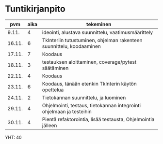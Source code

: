 # Tuntikirjanpito


 pvm | aika | tekeminen
 --- | ---- | ---------
 9.11. | 4 | ideointi, alustava suunnittelu, vaatimusmäärittely 
 16.11. | 6 | TkInteriin tutustuminen, ohjelman rakenteen suunnittelu, koodaaminen
 17.11. | 7 | Koodaus
 18.11. | 3 | testauksen aloittaminen, coverage/pytest säätäminen
 22.11. | 4 | Koodaus
 23.11. | 6 | Koodaus, tänään etenkin TkInterin käytön opettelua
 24.11. | 2 | Tietokannan suunnittelu, ja luominen
 29.11. | 4 | Ohjelmointi, testaus, tietokannan integrointi ohjelmaan ja testeihin
 30.11. | 4 | Pientä refaktorointia, lisää testausta, Ohjelmointia jälleen 

YHT: 40
